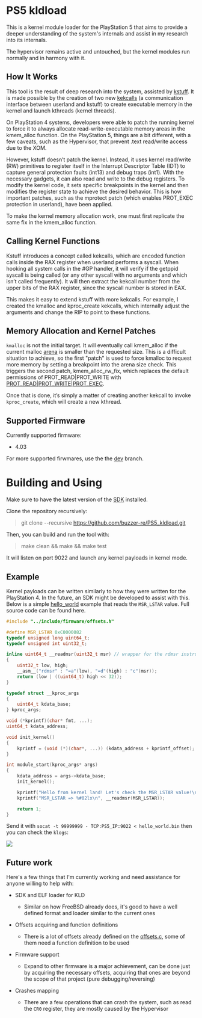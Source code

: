 # PS5 kldload

This is a kernel module loader for the PlayStation 5 that aims to provide a deeper understanding of the system's internals and assist in my research into its internals.

The hypervisor remains active and untouched, but the kernel modules run normally and in harmony with it.

## How It Works

This tool is the result of deep research into the system, assisted by [kstuff](https://github.com/buzzer-re/playstation_research_utils/tree/dc5a29fa289321cc983e8560a054f6e5207ec1af/ps5_kernel_research/kstuff-no-fpkg). It is made possible by the creation of two new [kekcalls](src/kekcall.asm) (a communication interface between userland and kstuff) to create executable memory in the kernel and launch kthreads (kernel threads).

On PlayStation 4 systems, developers were able to patch the running kernel to force it to always allocate read-write-executable memory areas in the kmem_alloc function. On the PlayStation 5, things are a bit different, with a few caveats, such as the Hypervisor, that prevent .text read/write access due to the XOM.

However, kstuff doesn’t patch the kernel. Instead, it uses kernel read/write (RW) primitives to register itself in the Interrupt Descriptor Table (IDT) to capture general protection faults (int13) and debug traps (int1). With the necessary gadgets, it can also read and write to the debug registers. To modify the kernel code, it sets specific breakpoints in the kernel and then modifies the register state to achieve the desired behavior. This is how important patches, such as the mprotect patch (which enables PROT_EXEC protection in userland), have been applied.

To make the kernel memory allocation work, one must first replicate the same fix in the kmem_alloc function.

## Calling Kernel Functions

Kstuff introduces a concept called kekcalls, which are encoded function calls inside the RAX register when userland performs a syscall. When hooking all system calls in the #GP handler, it will verify if the getppid syscall is being called (or any other syscall with no arguments and which isn’t called frequently). It will then extract the kekcall number from the upper bits of the RAX register, since the syscall number is stored in EAX.

This makes it easy to extend kstuff with more kekcalls. For example, I created the kmalloc and kproc_create kekcalls, which internally adjust the arguments and change the RIP to point to these functions.


## Memory Allocation and Kernel Patches

`kmalloc` is not the initial target. It will eventually call kmem_alloc if the current malloc [arena](https://www.rfleury.com/p/untangling-lifetimes-the-arena-allocator) is smaller than the requested size. This is a difficult situation to achieve, so the first "patch" is used to force kmalloc to request more memory by setting a breakpoint into the arena size check. This triggers the second patch, kmem_alloc_rw_fix, which replaces the default permissions of PROT_READ|PROT_WRITE with [PROT_READ|PROT_WRITE|PROT_EXEC](https://github.com/buzzer-re/playstation_research_utils/blob/dc5a29fa289321cc983e8560a054f6e5207ec1af/ps5_kernel_research/kstuff-no-fpkg/ps5-kstuff/uelf/kekcall.c#L37).

Once that is done, it’s simply a matter of creating another kekcall to invoke `kproc_create`, which will create a new kthread.

## Supported Firmware

Currently supported firmware:

- 4.03

For more supported firwmares, use the the [dev](https://github.com/buzzer-re/PS5_kldload/tree/dev) branch.

# Building and Using

Make sure to have the latest version of the [SDK](https://github.com/ps5-payload-dev/sdk) installed.

Clone the repository recursively:

> git clone --recursive https://github.com/buzzer-re/PS5_kldload.git

Then, you can build and run the tool with:

> make clean && make && make test

It will listen on port 9022 and launch any kernel payloads in kernel mode.
## Example

Kernel payloads can be written similarly to how they were written for the PlayStation 4. In the future, an SDK might be developed to assist with this. Below is a simple [hello_world](https://github.com/buzzer-re/PS5_kldload/tree/main/examples/hello_world) example that reads the `MSR_LSTAR` value. Full source code can be found here.

```c
#include "../include/firmware/offsets.h"

#define MSR_LSTAR 0xC0000082
typedef unsigned long uint64_t;
typedef unsigned int uint32_t;

inline uint64_t __readmsr(uint32_t msr) // wrapper for the rdmsr instruction
{
    uint32_t low, high;
    __asm__("rdmsr" : "=a"(low), "=d"(high) : "c"(msr));
    return (low | ((uint64_t) high << 32));
}

typedef struct __kproc_args
{
    uint64_t kdata_base;
} kproc_args;

void (*kprintf)(char* fmt, ...);
uint64_t kdata_address;

void init_kernel()
{
    kprintf = (void (*)(char*, ...)) (kdata_address + kprintf_offset);
}

int module_start(kproc_args* args)
{
    kdata_address = args->kdata_base;
    init_kernel();

    kprintf("Hello from kernel land! Let's check the MSR_LSTAR value!\n");
    kprintf("MSR_LSTAR => %#02lx\n", __readmsr(MSR_LSTAR));

    return 1;
}
```

Send it with `socat -t 99999999 - TCP:PS5_IP:9022 < hello_world.bin` then you can check the `klogs`:

![](screenshots/example.png)


## Future work

Here's a few things that I'm currently working and need assistance for anyone willing to help with:


- SDK and ELF loader for KLD
    - Similar on how FreeBSD already does, it's good to have a well defined format and loader similar to the current ones
- Offsets acquiring and function definitions
    - There is a lot of offsets already defined on the [offsets.c](https://github.com/buzzer-re/playstation_research_utils/blob/dc5a29fa289321cc983e8560a054f6e5207ec1af/ps5_kernel_research/kstuff-no-fpkg/prosper0gdb/offsets.c), some of them need a function definition to be used 

- Firmware support
    - Expand to other firmware is a major achievement, can be done just by acquiring the necessary offsets, acquiring that ones are beyond the scope of that project (pure debugging/reversing)

- Crashes mapping
    - There are a few operations that can crash the system, such as read the `CR0` register, they are mostly caused by the Hypervisor


